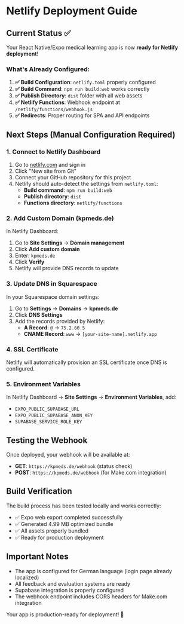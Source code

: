 # Netlify Deployment Guide

## Current Status ✅

Your React Native/Expo medical learning app is now **ready for Netlify deployment**! 

### What's Already Configured:

1. **✅ Build Configuration**: `netlify.toml` properly configured
2. **✅ Build Command**: `npm run build:web` works correctly 
3. **✅ Publish Directory**: `dist` folder with all web assets
4. **✅ Netlify Functions**: Webhook endpoint at `/netlify/functions/webhook.js`
5. **✅ Redirects**: Proper routing for SPA and API endpoints

## Next Steps (Manual Configuration Required)

### 1. Connect to Netlify Dashboard

1. Go to [netlify.com](https://netlify.com) and sign in
2. Click "New site from Git"
3. Connect your GitHub repository for this project
4. Netlify should auto-detect the settings from `netlify.toml`:
   - **Build command**: `npm run build:web`
   - **Publish directory**: `dist`
   - **Functions directory**: `netlify/functions`

### 2. Add Custom Domain (kpmeds.de)

In Netlify Dashboard:
1. Go to **Site Settings** → **Domain management**
2. Click **Add custom domain**
3. Enter: `kpmeds.de`
4. Click **Verify**
5. Netlify will provide DNS records to update

### 3. Update DNS in Squarespace

In your Squarespace domain settings:
1. Go to **Settings** → **Domains** → **kpmeds.de**
2. Click **DNS Settings**
3. Add the records provided by Netlify:
   - **A Record**: `@` → `75.2.60.5`
   - **CNAME Record**: `www` → `[your-site-name].netlify.app`

### 4. SSL Certificate

Netlify will automatically provision an SSL certificate once DNS is configured.

### 5. Environment Variables

In Netlify Dashboard → **Site Settings** → **Environment Variables**, add:
- `EXPO_PUBLIC_SUPABASE_URL`
- `EXPO_PUBLIC_SUPABASE_ANON_KEY`
- `SUPABASE_SERVICE_ROLE_KEY`

## Testing the Webhook

Once deployed, your webhook will be available at:
- **GET**: `https://kpmeds.de/webhook` (status check)
- **POST**: `https://kpmeds.de/webhook` (for Make.com integration)

## Build Verification

The build process has been tested locally and works correctly:
- ✅ Expo web export completed successfully  
- ✅ Generated 4.99 MB optimized bundle
- ✅ All assets properly bundled
- ✅ Ready for production deployment

## Important Notes

- The app is configured for German language (login page already localized)
- All feedback and evaluation systems are ready
- Supabase integration is properly configured
- The webhook endpoint includes CORS headers for Make.com integration

Your app is production-ready for deployment! 🚀